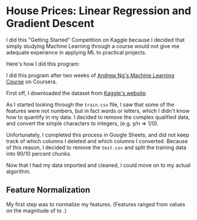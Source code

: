 # House Prices: Linear Regression and Gradient Descent

I did this "Getting Started" Competition on Kaggle because I decided that
simply studying Machine Learning through a course would not give me adequate
experience in applying ML to practical projects.

Here's how I did this program:

I did this program after two weeks of
[Andrew Ng's Machine Learning Course](https://www.coursera.org/learn/machine-learning/)
on Coursera.

First off, I downloaded the dataset from
[Kaggle's website](https://www.kaggle.com/c/house-prices-advanced-regression-techniques#description).

As I started looking through the `train.csv` file, I saw that some of the
features were not numbers, but in fact words or letters, which I didn't know
how to quantify in my data. I decided to remove the complex qualified data, and
convert the simple characters to integers, (e.g. y/n => 1/0).

Unfortunately, I completed this process in Google Sheets, and did not keep
track of which columns I deleted and which columns I converted. Because of this
reason, I decided to remove the `test.csv` and split the training data into
90/10 percent chunks.

Now that I had my data imported and cleaned, I could move on to my actual
algorithm.

## Feature Normalization

My first step was to normalize my features. (Features ranged from values on the
magnitude of [](http://latex.codecogs.com/svg.latex?10^-2) to
[](http://latex.codecogs.com/svg.latex?10^3).)

